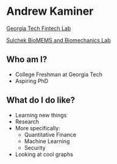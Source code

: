 # Andrew Kaminer

[Georgia Tech Fintech Lab](https://github.com/gtfintechlab)

[Sulchek BioMEMS and Biomechanics Lab](https://www.sulchek2.gatech.edu/)

## Who am I?
- College Freshman at Georgia Tech
- Aspiring PhD

## What do I do like?

- Learning new things
- Research
- More specifically:
   - Quantitative Finance
   - Machine Learning
   - Security 
- Looking at cool graphs

